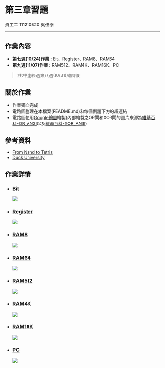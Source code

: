 # 第三章習題
資工二 111210520 吳佳泰

---

## 作業內容
* **第七週(10/24)作業 :** Bit、Register、RAM8、RAM64
* **第九週(11/07)作業 :** RAM512、RAM4K、RAM16K、PC
> 註:中途經過第八週(10/31)颱風假

## 關於作業
* 作業獨立完成
* 電路圖整理在本檔案(README.md)和每個例題下方的超連結
* 電路圖使用[Google繪圖](https://docs.google.com/drawings/d/16axyYoLa7msynRIwtvtNS606HYFQQHoPoyoQr2v-9Pc/edit?hl=zh-tw)繪製(內部繪製之OR閘和XOR閘的圖片來源為[維基百科-OR_ANSI](https://zh.wikipedia.org/zh-tw/%E6%88%96%E9%97%A8#/media/File:OR_ANSI.svg)以及[維基百科-XOR_ANSI](https://commons.wikimedia.org/wiki/File:XOR_ANSI.svg))

## 參考資料
* [From Nand to Tetris](https://www.nand2tetris.org/)
* [Duck University](https://people.duke.edu/~nts9/)

## 作業詳情
* ### [Bit](a/Bit.hdl)
    ![](a/Bit.jpg)

* ### [Register](a/Register.hdl)
    ![](a/Register.jpg)

* ### [RAM8](a/RAM8.hdl)
    ![](a/RAM8.jpg)

* ### [RAM64](a/RAM64.hdl)
    ![](a/RAM64.jpg)

* ### [RAM512](b/RAM512.hdl)
    ![](b/RAM512.jpg)

* ### [RAM4K](b/RAM4K.hdl)
    ![](b/RAM4K.jpg)

* ### [RAM16K](b/RAM16K.hdl)
    ![](b/RAM16K.jpg)

* ### [PC](a/PC.hdl)
    ![](a/PC.jpg)